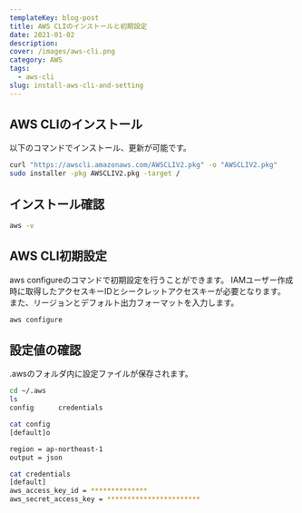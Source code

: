```yaml
---
templateKey: blog-post
title: AWS CLIのインストールと初期設定
date: 2021-01-02
description:
cover: /images/aws-cli.png
category: AWS
tags:
  - aws-cli
slug: install-aws-cli-and-setting
---
```


## AWS CLIのインストール

以下のコマンドでインストール、更新が可能です。

```bash
curl "https://awscli.amazonaws.com/AWSCLIV2.pkg" -o "AWSCLIV2.pkg"
sudo installer -pkg AWSCLIV2.pkg -target /
```

## インストール確認

```bash
aws -v
```

## AWS CLI初期設定
aws configureのコマンドで初期設定を行うことができます。
IAMユーザー作成時に取得したアクセスキーIDとシークレットアクセスキーが必要となります。
また、リージョンとデフォルト出力フォーマットを入力します。
```bash
aws configure
```

## 設定値の確認

.awsのフォルダ内に設定ファイルが保存されます。
```bash
cd ~/.aws
ls
config      credentials
```

```bash
cat config
[default]o

region = ap-northeast-1
output = json
```

```bash
cat credentials
[default]
aws_access_key_id = **************
aws_secret_access_key = ***********************
```
